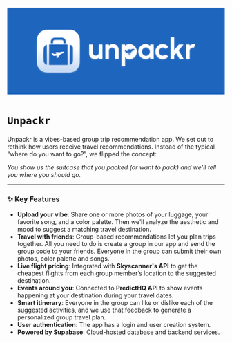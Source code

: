<p align="center">
  <img src="https://github.com/bielupc/hackupc25/blob/347c6f2a186efbd112a18bc10f2c327a4785680a/public/full_logo_long.png" alt="App Screenshot" width="1000" />
</p>

# `Unpackr`

Unpackr is a vibes-based group trip recommendation app. We set out to rethink how users receive travel recommendations. Instead of the typical “where do you want to go?”, we flipped the concept:  

_You show us the suitcase that you packed (or want to pack) and we’ll tell you where you should go._

---

### ✨ Key Features

- **Upload your vibe**: Share one or more photos of your luggage, your favorite song, and a color palette. Then we’ll analyze the aesthetic and mood to suggest a matching travel destination.
- **Travel with friends**: Group-based recommendations let you plan trips together. All you need to do is create a group in our app and send the group code to your friends. Everyone in the group can submit their own photos, color palette and songs.
- **Live flight pricing**: Integrated with **Skyscanner's API** to get the cheapest flights from each group member’s location to the suggested destination.
- **Events around you**: Connected to **PredictHQ API** to show events happening at your destination during your travel dates.
- **Smart itinerary**: Everyone in the group can like or dislike each of the suggested activities, and we use that feedback to generate a personalized group travel plan.
- **User authentication**: The app has a login and user creation system.
- **Powered by Supabase**: Cloud-hosted database and backend services.
